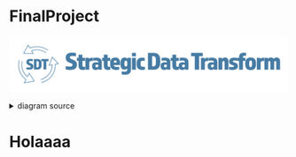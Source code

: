 # FinalProject
![rendered image description](imagenes/SDTLogo.png)

<details>
  <summary>diagram source</summary>
  This details block is collapsed by default when viewed in GitHub. This hides the mermaid graph definition, while the rendered image
  linked above is shown. The details tag has to follow the image tag. (newlines allowed)

```mermaid
gantt
    dateFormat  YYYY-MM-DD
    title       Diagrama de Gantt del Proyecto Final
    excludes    weekends
    %% (`excludes` accepts specific dates in YYYY-MM-DD format, days of the week ("sunday") or "weekends", but not the word "weekdays".)

    section A section
    Completed task            :done,    des1, 2024-01-06,2024-01-08
    Active task               :active,  des2, 2024-01-09, 3d
    Future task               :         des3, after des2, 5d
    Future task2              :         des4, after des3, 5d

    section Critical tasks
    Completed task in the critical line :crit, done, 2024-01-06,24h
    Implement parser and jison          :crit, done, after des1, 2d
    Create tests for parser             :crit, active, 3d
    Future task in critical line        :crit, 5d
    Create tests for renderer           :2d
    Add to mermaid                      :until isadded
    Functionality added                 :milestone, isadded, 2024-01-25, 0d

    section Documentación
    Describe gantt syntax               :active, a1, after des1, 3d
    Add gantt diagram to demo page      :after a1  , 20h
    Add another diagram to demo page    :doc1, after a1  , 48h

    section Ensayo DEMO
    Ensayo DEMO 1                       :2024-04-05, 0d

    section Daily
    Meet               :active, a1, 2024-04-01, 25d
    DEMO 1                             :after Meet, 2024-04-05, 0d
    DEMO 2                             :after Meet, 2024-04-12, 0d
    DEMO 3                             :after DEMO 2, 2024-04-19, 0d

```
</details>

<h1>
Holaaaa
</h1>
